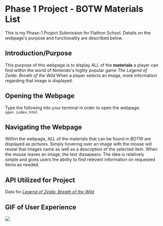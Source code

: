 # Phase 1 Project - BOTW Materials List

This is my Phase-1 Project Submission for FlatIron School. Details on the webpage's purpose and functionality are described below.

## Introduction/Purpose

This purpose of this webpage is to display ALL of the **materials** a player can find within the world of Nintendo's highly popular game *The Legend of Zelda: Breath of the Wild* When a player selects an image, more information regarding that image is displayed.

## Opening the Webpage

Type the following into your terminal in order to open the webpage:\
`open index.html`

## Navigating the Webpage

Within the webpage, ALL of the materials that can be found in *BOTW* are displayed as pictures. Simply hovering over an image with the mouse will reveal that images name as well as a description of the selected item. When the mouse leaves an image, the text dissapears. The idea is relatively simple and gives users the ability to find relevent information on requested items as needed.

## API Utilized for Project

Data for [*Legend of Zelda: Breath of the Wild*](https://botw-compendium.herokuapp.com/api/v2)

## GIF of User Experience

![](https://github.com/Jazper55555/phase-1-project-GIF/blob/main/Phase-1%20Project%20GIF.gif)

<!-- Users should be able to do the following when accessing the webpage:

1. Treasure content should be displayed (FETCH) on webpage
    Content includes images from the treasure
    category
        Fetch data & display images from the treasure category
    FOREACH can be used here
2. When you do a MOUSEOVER on any picture, it should display name 
    ID's can be assigned to each image allowing for easier filtering
3. When you do a CLICK on any picture, it will display the description underneath image -->